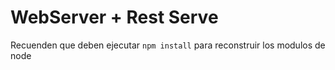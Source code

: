 # WebServer + Rest Serve
Recuenden que deben ejecutar ``` npm install ``` para reconstruir los modulos de node




